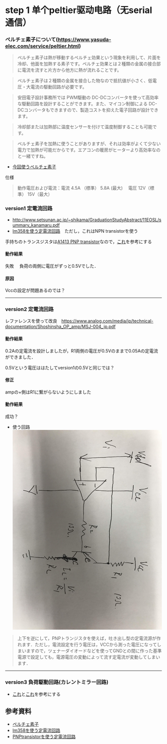 # step 1 单个peltier驱动电路（无serial 通信）


### ペルチェ素子について(https://www.yasuda-elec.com/service/peltier.html)

> ペルチェ素子は熱が移動するペルチェ効果という現象を利用して、片面を冷却、他面を加熱する素子です。ペルチェ効果とは２種類の金属の接合部に電流を流すと片方から他方に熱が流れることです。

> ペルチェ素子は２種類の金属を接合した物なので抵抗値が小さく、低電圧・大電流の駆動回路が必要です。

> 安田電子設計事務所では PWM駆動の DC-DCコンバータを使って高効率な駆動回路を設計することができます。また、マイコン制御による DC-DCコンバータもできますので、製造コストを抑えた電子回路が設計できます。

> 冷却部または加熱部に温度センサーを付けて温度制御することも可能です。

> ペルチェ素子を加熱に使うことがありますが、それは効率がよくて少ない電力で加熱が可能だからです。エアコンの暖房がヒーターより高効率なのと一緒ですね。



- [今回使うペルチェ素子](https://www.amazon.co.jp/Vktech-TEC1-12706-%E5%8D%8A%E5%B0%8E%E4%BD%93%E7%86%B1%E9%9B%BB-%E3%82%BF%E3%83%96%E3%83%AC%E3%83%83%E3%83%88-6A-%EF%BC%91%EF%BC%90%E6%9E%9A%E3%82%BB%E3%83%83%E3%83%88/dp/B01CTC9CGE/ref=sr_1_fkmr0_2?__mk_ja_JP=%E3%82%AB%E3%82%BF%E3%82%AB%E3%83%8A&keywords=%E3%83%9A%E3%83%AB%E3%83%81%E3%82%A7+%E7%84%A1%E7%B7%9A&qid=1564113786&s=books&sr=8-2-fkmr0)


仕様
> 動作電圧および電流：電流 4.5A （標準） 5.8A (最大) 　電圧 12V（標準） 15V（最大）



### version1 定電流回路

- http://www.setsunan.ac.jp/~shikama/GraduationStudyAbstract/11EOSL/summary_kanamaru.pdf
- [lm358を使う定電流回路](http://www3.airnet.ne.jp/saka/hardware/electric_current/elec_cur01.html)　ただし，これはNPN transistorを使う



手持ちのトランスジスタは[A1413 PNP transistor](https://datasheetspdf.com/pdf-file/526418/NEC/A1413/1)なので，[これ](http://www.nahitech.com/nahitafu/mame/mame3/teid1.html)を参考にする

#### 動作結果
失敗　
負荷の両側に電圧がずっと0.5Vでした．
#### 原因
Vccの設定が問題あるのでは？





---
### version2 定電流回路
レファレンスを使って改良　https://www.analog.com/media/jp/technical-documentation/Shoshinsha_OP_amp/MSJ-004_jp.pdf

#### 動作結果
0.2Aの定電流を設計しましたが，R1両側の電圧が0.5Vのままで0.05Aの定電流ができました．

0.5Vという電圧ははたしてversion1の0.5Vと同じでは？

#### 修正
ampの+側はR1に繋がらないようにしました
#### 動作結果
成功？
- 使う回路
![amp+pnp回路](..\Hua\screenshot\2.jpg)

> 上下を逆にして，PNPトランジスタを使えば，吐き出し型の定電流源が作れます．ただし，電流設定を行う電圧は，VCCから測った電圧になってしまいますので，ツェナーダイオードなどを使ってGNDとの間に作った基準電源で設定しても，電源電圧の変動によって流す定電流が変動してしまいます．



---
### version3 負荷駆動回路(カレントミラー回路)
- [これ](http://www3.airnet.ne.jp/saka/hardware/electric_current/elec_cur01.html)と[これ](https://ameblo.jp/sh1n00n/entry-12481929732.html)を参考にする




## 参考資料
- [ペルチェ素子](https://www.yasuda-elec.com/service/peltier.html)
- [lm358を使う定電流回路](http://www3.airnet.ne.jp/saka/hardware/electric_current/elec_cur01.html)
- [PNPtransistorを使う定電流回路](http://www.nahitech.com/nahitafu/mame/mame3/teid1.html)